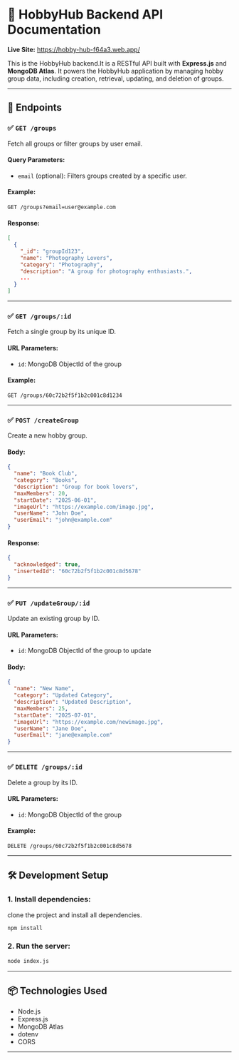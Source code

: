 
# 📘 HobbyHub Backend API Documentation

**Live Site:** https://hobby-hub-f64a3.web.app/


This is the HobbyHub backend.It is a RESTful API built with **Express.js** and **MongoDB Atlas**. It powers the HobbyHub application by managing hobby group data, including creation, retrieval, updating, and deletion of groups.

---

## 📁 Endpoints

### ✅ `GET /groups`

Fetch all groups or filter groups by user email.

#### Query Parameters:

* `email` (optional): Filters groups created by a specific user.

#### Example:

```
GET /groups?email=user@example.com
```

#### Response:

```json
[
  {
    "_id": "groupId123",
    "name": "Photography Lovers",
    "category": "Photography",
    "description": "A group for photography enthusiasts.",
    ...
  }
]
```

---

### ✅ `GET /groups/:id`

Fetch a single group by its unique ID.

#### URL Parameters:

* `id`: MongoDB ObjectId of the group

#### Example:

```
GET /groups/60c72b2f5f1b2c001c8d1234
```

---

### ✅ `POST /createGroup`

Create a new hobby group.

#### Body:

```json
{
  "name": "Book Club",
  "category": "Books",
  "description": "Group for book lovers",
  "maxMembers": 20,
  "startDate": "2025-06-01",
  "imageUrl": "https://example.com/image.jpg",
  "userName": "John Doe",
  "userEmail": "john@example.com"
}
```

#### Response:

```json
{
  "acknowledged": true,
  "insertedId": "60c72b2f5f1b2c001c8d5678"
}
```

---

### ✅ `PUT /updateGroup/:id`

Update an existing group by ID.

#### URL Parameters:

* `id`: MongoDB ObjectId of the group to update

#### Body:

```json
{
  "name": "New Name",
  "category": "Updated Category",
  "description": "Updated Description",
  "maxMembers": 25,
  "startDate": "2025-07-01",
  "imageUrl": "https://example.com/newimage.jpg",
  "userName": "Jane Doe",
  "userEmail": "jane@example.com"
}
```

---

### ✅ `DELETE /groups/:id`

Delete a group by its ID.

#### URL Parameters:

* `id`: MongoDB ObjectId of the group

#### Example:

```
DELETE /groups/60c72b2f5f1b2c001c8d5678
```

---

## 🛠 Development Setup

### 1. Install dependencies:
clone the project and install all dependencies.

```bash
npm install
```

### 2. Run the server:

```bash
node index.js
```

---

## 📦 Technologies Used

* Node.js
* Express.js
* MongoDB Atlas
* dotenv
* CORS

---
